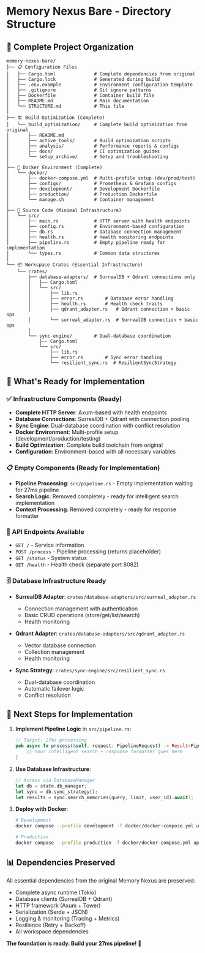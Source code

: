 # Memory Nexus Bare - Directory Structure

## 📁 Complete Project Organization

```
memory-nexus-bare/
├── 📋 Configuration Files
│   ├── Cargo.toml              # Complete dependencies from original
│   ├── Cargo.lock              # Generated during build
│   ├── .env.example            # Environment configuration template
│   ├── .gitignore              # Git ignore patterns
│   ├── Dockerfile              # Container build file
│   ├── README.md               # Main documentation
│   └── STRUCTURE.md            # This file
│
├── 🏗️ Build Optimization (Complete)
│   └── build_optimization/     # Complete build optimization from original
│       ├── README.md
│       ├── active_tools/       # Build optimization scripts
│       ├── analysis/           # Performance reports & configs  
│       ├── docs/               # CI optimization guides
│       └── setup_archive/      # Setup and troubleshooting
│
├── 🐳 Docker Environment (Complete)
│   └── docker/
│       ├── docker-compose.yml  # Multi-profile setup (dev/prod/test)
│       ├── configs/            # Prometheus & Grafana configs
│       ├── development/        # Development Dockerfile
│       ├── production/         # Production Dockerfile
│       └── manage.sh           # Container management
│
├── 🔧 Source Code (Minimal Infrastructure)
│   └── src/
│       ├── main.rs             # HTTP server with health endpoints
│       ├── config.rs           # Environment-based configuration
│       ├── db.rs               # Database connection management
│       ├── health.rs           # Health monitoring endpoints
│       ├── pipeline.rs         # Empty pipeline ready for implementation
│       └── types.rs            # Common data structures
│
└── 📦 Workspace Crates (Essential Infrastructure)
    └── crates/
        ├── database-adapters/  # SurrealDB + Qdrant connections only
        │   ├── Cargo.toml
        │   └── src/
        │       ├── lib.rs
        │       ├── error.rs        # Database error handling
        │       ├── health.rs       # Health check traits
        │       ├── qdrant_adapter.rs   # Qdrant connection + basic ops
        │       └── surreal_adapter.rs  # SurrealDB connection + basic ops
        │
        └── sync-engine/        # Dual-database coordination
            ├── Cargo.toml
            └── src/
                ├── lib.rs
                ├── error.rs        # Sync error handling
                └── resilient_sync.rs  # ResilientSyncStrategy
```

## 🎯 What's Ready for Implementation

### ✅ Infrastructure Components (Ready)
- **Complete HTTP Server**: Axum-based with health endpoints
- **Database Connections**: SurrealDB + Qdrant with connection pooling
- **Sync Engine**: Dual-database coordination with conflict resolution
- **Docker Environment**: Multi-profile setup (development/production/testing)
- **Build Optimization**: Complete build toolchain from original
- **Configuration**: Environment-based with all necessary variables

### 📋 Empty Components (Ready for Implementation)
- **Pipeline Processing**: `src/pipeline.rs` - Empty implementation waiting for 27ms pipeline
- **Search Logic**: Removed completely - ready for intelligent search implementation
- **Context Processing**: Removed completely - ready for response formatter

### 🔌 API Endpoints Available
- `GET /` - Service information
- `POST /process` - Pipeline processing (returns placeholder)  
- `GET /status` - System status
- `GET /health` - Health check (separate port 8082)

### 🗄️ Database Infrastructure Ready
- **SurrealDB Adapter**: `crates/database-adapters/src/surreal_adapter.rs`
  - Connection management with authentication
  - Basic CRUD operations (store/get/list/search)
  - Health monitoring
  
- **Qdrant Adapter**: `crates/database-adapters/src/qdrant_adapter.rs`
  - Vector database connection  
  - Collection management
  - Health monitoring

- **Sync Strategy**: `crates/sync-engine/src/resilient_sync.rs`
  - Dual-database coordination
  - Automatic failover logic
  - Conflict resolution

## 🚀 Next Steps for Implementation

1. **Implement Pipeline Logic** in `src/pipeline.rs`:
   ```rust
   // Target: 27ms processing
   pub async fn process(&self, request: PipelineRequest) -> Result<PipelineResponse, PipelineError> {
       // Your intelligent search + response formatter goes here
   }
   ```

2. **Use Database Infrastructure**:
   ```rust
   // Access via DatabaseManager
   let db = state.db_manager;
   let sync = db.sync_strategy();
   let results = sync.search_memories(query, limit, user_id).await?;
   ```

3. **Deploy with Docker**:
   ```bash
   # Development
   docker compose --profile development -f docker/docker-compose.yml up -d
   
   # Production  
   docker compose --profile production -f docker/docker-compose.yml up -d
   ```

## 📊 Dependencies Preserved

All essential dependencies from the original Memory Nexus are preserved:
- Complete async runtime (Tokio)
- Database clients (SurrealDB + Qdrant)  
- HTTP framework (Axum + Tower)
- Serialization (Serde + JSON)
- Logging & monitoring (Tracing + Metrics)
- Resilience (Retry + Backoff)
- All workspace dependencies

**The foundation is ready. Build your 27ms pipeline! 🎯**